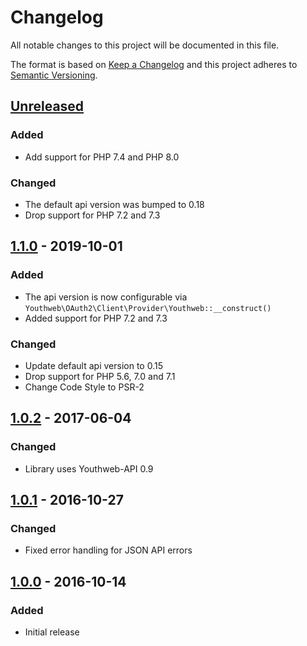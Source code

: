 # Changelog

All notable changes to this project will be documented in this file.

The format is based on [Keep a Changelog](http://keepachangelog.com/)
and this project adheres to [Semantic Versioning](http://semver.org/).

## [Unreleased](https://github.com/youthweb/oauth2-youthweb/compare/1.1.0...master)

### Added

- Add support for PHP 7.4 and PHP 8.0

### Changed

- The default api version was bumped to 0.18
- Drop support for PHP 7.2 and 7.3

## [1.1.0](https://github.com/youthweb/oauth2-youthweb/compare/1.0.2...1.1.0) - 2019-10-01

### Added

- The api version is now configurable via `Youthweb\OAuth2\Client\Provider\Youthweb::__construct()`
- Added support for PHP 7.2 and 7.3

### Changed

- Update default api version to 0.15
- Drop support for PHP 5.6, 7.0 and 7.1
- Change Code Style to PSR-2

## [1.0.2](https://github.com/youthweb/oauth2-youthweb/compare/1.0.1...1.0.2) - 2017-06-04

### Changed

- Library uses Youthweb-API 0.9

## [1.0.1](https://github.com/youthweb/oauth2-youthweb/compare/1.0.0...1.0.1) - 2016-10-27

### Changed

- Fixed error handling for JSON API errors

## [1.0.0](https://github.com/youthweb/oauth2-youthweb/compare/2ab1e2eefcf5ef86de03995ce5e804b24a2b118d...1.0.0) - 2016-10-14

### Added

- Initial release
